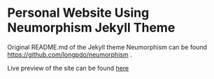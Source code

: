 # Personal Website Using Neumorphism Jekyll Theme

Original README.md of the Jekyll theme Neumorphism can be found https://github.com/longpdo/neumorphism .

Live preview of the site can be found [here](https://fatrixienicolieopetina.github.io/pat_the99/)
